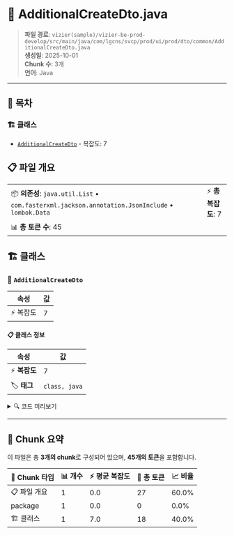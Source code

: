 # 📄 AdditionalCreateDto.java

> **파일 경로**: `vizier(sample)/vizier-be-prod-develop/src/main/java/com/lgcns/svcp/prod/ui/prod/dto/common/AdditionalCreateDto.java`  
> **생성일**: 2025-10-01  
> **Chunk 수**: 3개  
> **언어**: Java
---

## 📑 목차

### 🏗️ 클래스
- [`AdditionalCreateDto`](#class-additionalcreatedto) - 복잡도: 7

## 📋 파일 개요

| | |
|--|--|
| 📦 **의존성**: `java.util.List` • `com.fasterxml.jackson.annotation.JsonInclude` • `lombok.Data` | ⚡ **총 복잡도**: 7 |
| 📊 **총 토큰 수**: 45 |  |



## 🏗️ 클래스

### <a id="class-additionalcreatedto"></a>🎯 `AdditionalCreateDto`

| 속성 | 값 |
|------|----|
| ⚡ 복잡도 | 7 |



#### 📋 클래스 정보

| 속성 | 값 |
|------|----|
| ⚡ **복잡도** | 7 || 📍 **라인 범위** | 10-10 |
| 🏷️ **태그** | `class, java` |

<details>
<summary>🔍 코드 미리보기</summary>

```java
public class AdditionalCreateDto {
	private String attrUuid;
	private String attrNm;
	private String attrFieldCd;
	@JsonInclude(JsonInclude.Include.NON_NULL)
	private List<Attribute> selectOptions;
}...
```

**Chunk 정보**
- 🆔 **ID**: `ca2dc8bf44c8`
- 📍 **라인**: 10-10
- 📊 **토큰**: 18
- 🏷️ **태그**: `class, java`

</details>

---





## 🧩 Chunk 요약

이 파일은 총 **3개의 chunk**로 구성되어 있으며, **45개의 토큰**을 포함합니다.

| 🧩 Chunk 타입 | 📊 개수 | ⚡ 평균 복잡도 | 📝 총 토큰 | 📈 비율 |
|---------------|--------|-------------|----------|--------|
| 📋 파일 개요 | 1 | 0.0 | 27 | 60.0% |
| package | 1 | 0.0 | 0 | 0.0% |
| 🏗️ 클래스 | 1 | 7.0 | 18 | 40.0% |

